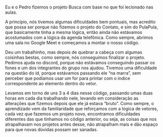 Eu e o Pedro fizemos o projeto Busca com base no que foi lecionado nas aulas.

A princípio, nós tivemos algumas dificuldades bem pontuais, mas acredito que possa ser porque não fizemos o projeto do Contato, e sim do PulaPula, que basicamente tinha a mesma lógica, então ainda não estávamos acostumados com a lógica da agenda telefônica. Como sempre, abrimos uma sala no Google Meet e começamos a montar o nosso código.

Deu um trabalhinho, mas depois de quebrar a cabeça com algumas coisinhas bestas, como sempre, nós conseguimos finalizar o projeto. Pedimos ajuda no discord, porque não estávamos conseguindo passar os fones e um dos integrantes do grupo nos ajudou. Tivemos uma dificuldade na questão do id, porque estávamos passando ele “na marra”, sem perceber que podíamos usar um for para printar com o índice correspondente ao elemento dentro do vetor.

Levamos em torno de uns 3 a 4 dias nesse código, passando umas duas horas em cada dia trabalhando nele, levando em consideração as alterações que fizemos depois que ele já estava “bruto”. Como sempre, o aprendizado vem da familiaridade que reforçamos com a lógica de vetores, cada vez que fazemos um projeto novo, encontramos dificuldades diferentes das que tínhamos no código anterior, ou seja, as coisas que nos atrapalhavam nos projetos antes desse, não atrapalham mais e dão espaço para que novas dúvidas possam ser sanadas.